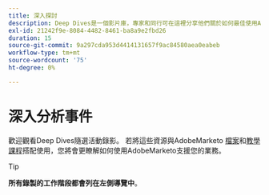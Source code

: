 ```yaml
---
title: 深入探討
description: Deep Dives是一個影片庫，專家和同行可在這裡分享他們關於如何最佳使用AdobeMarketo的想法和想法。
exl-id: 21242f9e-8084-4482-8461-ba8a9e2fbd26
duration: 15
source-git-commit: 9a297cda953d4414131657f9ac84580aea0eabeb
workflow-type: tm+mt
source-wordcount: '75'
ht-degree: 0%

---
```


# 深入分析事件

歡迎觀看Deep Dives隨選活動錄影。 若將這些資源與AdobeMarketo [檔案](https://experienceleague.adobe.com/docs/marketo-engage.html)和[教學課程](https://experienceleague.adobe.com/docs/marketo-learn/tutorials/overview.html)搭配使用，您將會更瞭解如何使用AdobeMarketo支援您的業務。

>[!TIP]
>
>**所有錄製的工作階段都會列在左側導覽中**。
